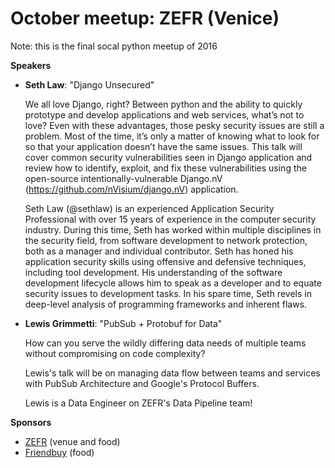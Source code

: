 # October meetup: ZEFR (Venice)

Note: this is the final socal python meetup of 2016


__Speakers__


* __Seth Law__: "Django Unsecured"

  We all love Django, right? Between python and the ability to quickly prototype and develop applications and web services, what’s not to love? Even with these advantages, those pesky security issues are still a problem. Most of the time, it’s only a matter of knowing what to look for so that your application doesn’t have the same issues. This talk will cover common security vulnerabilities seen in Django application and review how to identify, exploit, and fix these vulnerabilities using the open-source intentionally-vulnerable Django.nV (https://github.com/nVisium/django.nV) application.

  Seth Law (@sethlaw) is an experienced Application Security Professional with over 15 years of experience in the computer security industry. During this time, Seth has worked within multiple disciplines in the security field, from software development to network protection, both as a manager and individual contributor. Seth has honed his application security skills using offensive and defensive techniques, including tool development. His understanding of the software development lifecycle allows him to speak as a developer and to equate security issues to development tasks. In his spare time, Seth revels in deep-level analysis of programming frameworks and inherent flaws.


* __Lewis Grimmetti__: "PubSub + Protobuf for Data"

  How can you serve the wildly differing data needs of multiple teams without compromising on code complexity?

  Lewis's talk will be on managing data flow between teams and services with PubSub Architecture and Google's Protocol Buffers.

  Lewis is a Data Engineer on ZEFR's Data Pipeline team! 


__Sponsors__

* [ZEFR](https://zefr.com) (venue and food)
* [Friendbuy](https://friendbuy.com) (food)
